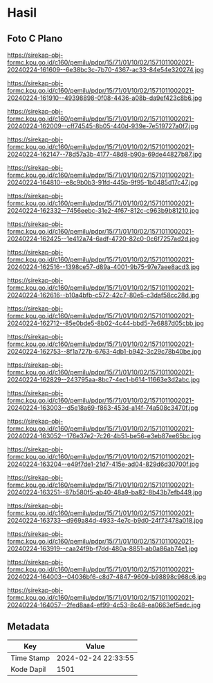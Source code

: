 # Hasil

## Foto C Plano

https://sirekap-obj-formc.kpu.go.id/c160/pemilu/pdpr/15/71/01/10/02/1571011002021-20240224-161609--6e38bc3c-7b70-4367-ac33-84e54e320274.jpg

https://sirekap-obj-formc.kpu.go.id/c160/pemilu/pdpr/15/71/01/10/02/1571011002021-20240224-161910--49398898-0f08-4436-a08b-da9ef423c8b6.jpg

https://sirekap-obj-formc.kpu.go.id/c160/pemilu/pdpr/15/71/01/10/02/1571011002021-20240224-162009--cff74545-8b05-440d-939e-7e519727a0f7.jpg

https://sirekap-obj-formc.kpu.go.id/c160/pemilu/pdpr/15/71/01/10/02/1571011002021-20240224-162147--78d57a3b-4177-48d8-b90a-69de44827b87.jpg

https://sirekap-obj-formc.kpu.go.id/c160/pemilu/pdpr/15/71/01/10/02/1571011002021-20240224-164810--e8c9b0b3-91fd-445b-9f95-1b0485d17c47.jpg

https://sirekap-obj-formc.kpu.go.id/c160/pemilu/pdpr/15/71/01/10/02/1571011002021-20240224-162332--7456eebc-31e2-4f67-812c-c963b9b81210.jpg

https://sirekap-obj-formc.kpu.go.id/c160/pemilu/pdpr/15/71/01/10/02/1571011002021-20240224-162425--1e412a74-6adf-4720-82c0-0c6f7257ad2d.jpg

https://sirekap-obj-formc.kpu.go.id/c160/pemilu/pdpr/15/71/01/10/02/1571011002021-20240224-162516--1398ce57-d89a-4001-9b75-97e7aee8acd3.jpg

https://sirekap-obj-formc.kpu.go.id/c160/pemilu/pdpr/15/71/01/10/02/1571011002021-20240224-162616--b10a4bfb-c572-42c7-80e5-c3daf58cc28d.jpg

https://sirekap-obj-formc.kpu.go.id/c160/pemilu/pdpr/15/71/01/10/02/1571011002021-20240224-162712--85e0bde5-8b02-4c44-bbd5-7e6887d05cbb.jpg

https://sirekap-obj-formc.kpu.go.id/c160/pemilu/pdpr/15/71/01/10/02/1571011002021-20240224-162753--8f1a727b-6763-4db1-b942-3c29c78b40be.jpg

https://sirekap-obj-formc.kpu.go.id/c160/pemilu/pdpr/15/71/01/10/02/1571011002021-20240224-162829--243795aa-8bc7-4ec1-b614-11663e3d2abc.jpg

https://sirekap-obj-formc.kpu.go.id/c160/pemilu/pdpr/15/71/01/10/02/1571011002021-20240224-163003--d5e18a69-f863-453d-a14f-74a508c3470f.jpg

https://sirekap-obj-formc.kpu.go.id/c160/pemilu/pdpr/15/71/01/10/02/1571011002021-20240224-163052--176e37e2-7c26-4b51-be56-e3eb87ee65bc.jpg

https://sirekap-obj-formc.kpu.go.id/c160/pemilu/pdpr/15/71/01/10/02/1571011002021-20240224-163204--e49f7de1-21d7-415e-ad04-829d6d30700f.jpg

https://sirekap-obj-formc.kpu.go.id/c160/pemilu/pdpr/15/71/01/10/02/1571011002021-20240224-163251--87b580f5-ab40-48a9-ba82-8b43b7efb449.jpg

https://sirekap-obj-formc.kpu.go.id/c160/pemilu/pdpr/15/71/01/10/02/1571011002021-20240224-163733--d969a84d-4933-4e7c-b9d0-24f73478a018.jpg

https://sirekap-obj-formc.kpu.go.id/c160/pemilu/pdpr/15/71/01/10/02/1571011002021-20240224-163919--caa24f9b-f7dd-480a-8851-ab0a86ab74e1.jpg

https://sirekap-obj-formc.kpu.go.id/c160/pemilu/pdpr/15/71/01/10/02/1571011002021-20240224-164003--04036bf6-c8d7-4847-9609-b98898c968c6.jpg

https://sirekap-obj-formc.kpu.go.id/c160/pemilu/pdpr/15/71/01/10/02/1571011002021-20240224-164057--2fed8aa4-ef99-4c53-8c48-ea0663ef5edc.jpg


## Metadata

| Key        | Value               |
| ---------- | ------------------- |
| Time Stamp | 2024-02-24 22:33:55 |
| Kode Dapil | 1501                |



